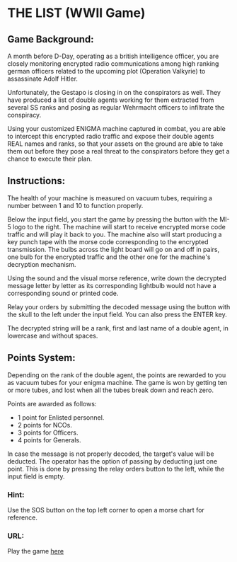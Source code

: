 # THE LIST (WWII Game)


## Game Background:


A month before D-Day, operating as a british intelligence officer, you are closely monitoring encrypted radio communications among high ranking german officers related to the upcoming plot (Operation Valkyrie) to assassinate Adolf Hitler.

Unfortunately, the Gestapo is closing in on the conspirators as well. They have produced a list of double agents working for them extracted from several SS ranks and posing as regular Wehrmacht officers to infiltrate the conspiracy.

Using your customized ENIGMA machine captured in combat, you are able to intercept this encrypted radio traffic and expose their double agents REAL names and ranks, so that your assets on the ground are able to take them out before they pose a real threat to the conspirators before they get a chance to execute their plan.


## Instructions:


The health of your machine is measured on vacuum tubes, requiring a number between 1 and 10 to function properly.

Below the input field, you start the game by pressing the button with the MI-5 logo to the right. The machine will start to receive encrypted morse code traffic and will play it back to you. The machine also will start producing a key punch tape with the morse code corresponding to the encrypted transmission. The bulbs across the light board will go on and off in pairs, one bulb for the encrypted traffic and the other one for the machine's decryption mechanism.

Using the sound and the visual morse reference, write down the decrypted message letter by letter as its corresponding lightbulb would not have a corresponding sound or printed code.

Relay your orders by submitting the decoded message using the button with the skull to the left under the input field. You can also press the ENTER key.

The decrypted string will be a rank, first and last name of a double agent, in lowercase and without spaces.


## Points System:

Depending on the rank of the double agent, the points are rewarded to you as vacuum tubes for your enigma machine. The game is won by getting ten or more tubes, and lost when all the tubes break down and reach zero.

Points are awarded as follows:

- 1 point for Enlisted personnel.
- 2 points for NCOs.
- 3 points for Officers.
- 4 points for Generals.

In case the message is not properly decoded, the target's value will be deducted. The operator has the option of passing by deducting just one point. This is done by pressing the relay orders button to the left, while the input field is empty.

### Hint:
Use the SOS button on the top left corner to open a morse chart for reference.

### URL:
Play the game [here](https://aikengx.github.io/the-list-game/)